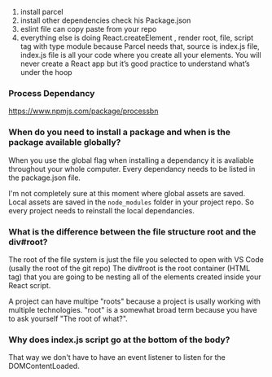 1) install parcel
2) install other dependencies check his Package.json
3) eslint file can copy paste from your repo
4) everything else is doing React.createElement , render root, file, script tag with type module because Parcel needs that, source is index.js file, index.js file is all your code where you create all your elements.  You will never create a React app but it’s good practice to understand what’s under the hoop

### Process Dependancy

https://www.npmjs.com/package/processbn

### When do you need to install a package and when is the package available globally?

When you use the global flag when installing a dependancy it is avaliable throughout your whole computer. Every dependancy needs to be listed in the package.json file.

I'm not completely sure at this moment where global assets are saved.
Local assets are saved in the `node_modules` folder in your project repo. So every project needs to reinstall the local dependancies.

### What is the difference between the file structure root and the div#root?
The root of the file system is just the file you selected to open with VS Code (usally the root of the git repo)
The div#root is the root container (HTML tag) that you are going to be nesting all of the elements created inside your React script.

A project can have multipe "roots" because a project is usally working with multiple technologies. "root" is a somewhat broad term because you have to ask yourself "The root of what?".

### Why does index.js script go at the bottom of the body?

That way we don't have to have an event listener to listen for the DOMContentLoaded.

